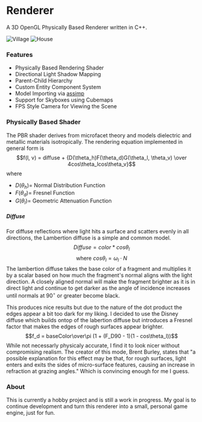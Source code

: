 # Renderer
A 3D OpenGL Physically Based Renderer written in C++.

![Village](https://github.com/user-attachments/assets/45f6fb97-62dc-4435-b2b2-9320fac69945)
![House](https://github.com/user-attachments/assets/01192669-82f7-42df-ab93-0a3f002496c0)

### Features
* Physically Based Rendering Shader
* Directional Light Shadow Mapping
* Parent-Child Hierarchy
* Custom Entity Component System
* Model Importing via [assimp](https://github.com/assimp/assimp)
* Support for Skyboxes using Cubemaps
* FPS Style Camera for Viewing the Scene

### Physically Based Shader
The PBR shader derives from microfacet theory and models dielectric and metallic materials isotropically.
The rendering equation implemented in general form is
$$f(l, v) = diffuse + {D(\theta_h)F(\theta_d)G(\theta_l, \theta_v) \over 4cos\theta_lcos\theta_v}$$ 
where 
* $D(\theta_h) =$ Normal Distribution Function
* $F(\theta_d) =$ Fresnel Function
* $G(\theta_l) =$ Geometric Attenuation Function

##### Diffuse
For diffuse reflections where light hits a surface and scatters evenly in all directions, the Lambertion diffuse is a simple and common model. 
$$Diffuse = color * cos\theta_l$$ 
$$\text{where } cos\theta_l=\omega_l \cdot N$$
The lambertion diffuse takes the base color of a fragment and multiplies it by a scalar based on how much the fragment's normal aligns with the  light direction. A closely aligned normal will make the fragment brighter as it is in direct light and continue to get darker as the angle of incidence increases until normals at $90^\circ$ or greater become black.

This produces nice results but due to the nature of the dot product the edges appear a bit too dark for my liking. I decided to use the Disney diffuse which builds ontop of the labertion diffuse but introduces a Fresnel factor that makes the edges of rough surfaces appear brighter. 
$$f_d = baseColor\over\pi (1 + (F_D90 - 1)(1 - cos\theta_l))$$
While not necessarly physicaly accurate, I find it to look nicer without compromising realism. The creator of this mode, Brent Burley, states that "a possible explanation for this effect may be that, for rough surfaces, light enters and exits the sides of micro-surface features, causing an increase in refraction at grazing angles." Which is convincing enough for me I guess.


### About
This is currently a hobby project and is still a work in progress. My goal is to continue development and turn this renderer into a small, personal game engine, just for fun.
